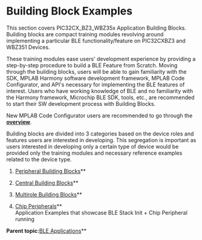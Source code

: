 # Building Block Examples

This section covers PIC32CX\_BZ3\_WBZ35x Application Building Blocks. Building blocks are compact training modules revolving around implementing a particular BLE functionality/feature on PIC32CXBZ3 and WBZ351 Devices.

These training modules ease users' development experience by providing a step-by-step procedure to build a BLE Feature from Scratch. Moving through the building blocks, users will be able to gain familiarity with the SDK, MPLAB Harmony software development framework, MPLAB Code Configurator, and API's necessary for implementing the BLE features of interest. Users who have working knowledge of BLE and no familiarity with the Harmony framework, Microchip BLE SDK, tools, etc., are recommended to start their SW development process with Building Blocks.

New MPLAB Code Configurator users are recommended to go through the **[overview]( )**.

Building blocks are divided into 3 categories based on the device roles and features users are interested in developing. This segregation is important as users interested in developing only a certain type of device would be provided only the training modules and necessary reference examples related to the device type.

1.  [Peripheral Building Blocks](https:onlinedocs.microchip.com/oxy/GUID-99E91F8E-E9F7-4C2C-B98A-E9662A2ABA50-en-US-1/GUID-B3B46369-F5B4-401B-8405-658BE34988F4.html)**

2.  [Central Building Blocks](https:onlinedocs.microchip.com/oxy/GUID-99E91F8E-E9F7-4C2C-B98A-E9662A2ABA50-en-US-1/GUID-E8C0DDA5-3AD0-42A4-B4EF-BCB02811BF8C.html)**

3.  [Multirole Building Blocks](https://onlinedocs.microchip.com/oxy/GUID-99E91F8E-E9F7-4C2C-B98A-E9662A2ABA50-en-US-1/GUID-59D44A45-F1F0-46AF-A611-9720C8CE7E93.html)**

4.  [Chip Peripherals](https://onlinedocs.microchip.com/oxy/GUID-99E91F8E-E9F7-4C2C-B98A-E9662A2ABA50-en-US-1/GUID-E1A0E9CA-311E-4F53-9C27-160173609975.html)**  
Application Examples that showcase BLE Stack Init + Chip Peripheral running

**Parent topic:**[BLE Applications](https://onlinedocs.microchip.com/oxy/GUID-99E91F8E-E9F7-4C2C-B98A-E9662A2ABA50-en-US-1/GUID-17DABF04-E5D8-4201-A746-2FC244450A19.html)**

